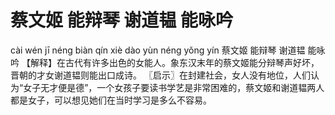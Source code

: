 # 蔡文姬     能辩琴     谢道韫     能咏吟

cài wén jī 	néng biàn qín 	xiè dào yùn 	néng yǒng yín
蔡文姬 	能辩琴 	谢道韫 	能咏吟
【解释】在古代有许多出色的女能人。象东汉末年的蔡文姬能分辩琴声好坏，晋朝的才女谢道韫则能出口成诗。
〖启示〗在封建社会，女人没有地位，人们认为“女子无才便是德”，一个女孩子要读书学艺是非常困难的，蔡文姬和谢道韫两人都是女子，可以想见她们在当时学习是多么不容易。
